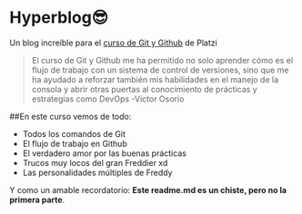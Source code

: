 # Hyperblog😎
Un blog increíble para el [curso de Git y Github](http://https://platzi.com/cursos/git-github/ "curso de Git y Github") de Platzi
>El curso de Git y Github me ha permitido no solo aprender cómo es el flujo de trabajo con un sistema de control de versiones, sino que me ha ayudado a reforzar también mis habilidades en el manejo de la consola y abrir otras puertas al conocimiento de prácticas y estrategias como DevOps
>-Victor Osorio

##En este curso vemos de todo:
* Todos los comandos de Git
* El flujo de trabajo en Github
* El verdadero amor por las buenas prácticas
* Trucos muy locos del gran Freddier xd
* Las personalidades múltiples de Freddy

Y como un amable recordatorio: **Este readme.md es un chiste, pero no la primera parte**.
